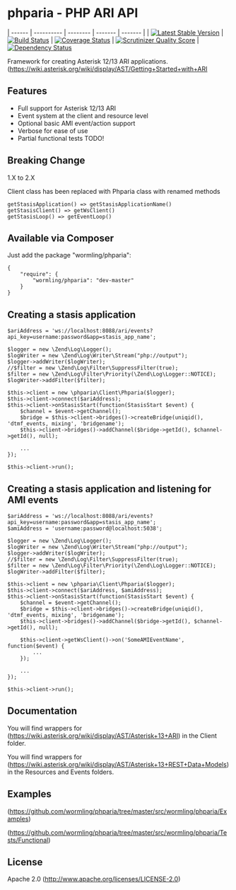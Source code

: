 phparia - PHP ARI API
===

| ------ | ---------- | -------- | ------- | ------- |
| [![Latest Stable Version](https://img.shields.io/packagist/v/wormling/phparia.svg)](https://packagist.org/packages/wormling/phparia) | [![Build Status](http://img.shields.io/travis/wormling/phparia.svg?branch=master)](https://travis-ci.org/wormling/phparia) | [![Coverage Status](http://img.shields.io/coveralls/wormling/phparia.svg)](https://coveralls.io/r/wormling/phparia) | [![Scrutinizer Quality Score](http://img.shields.io/scrutinizer/g/wormling/phparia.svg)](https://scrutinizer-ci.com/g/wormling/phparia/) | [![Dependency Status](https://www.versioneye.com/user/projects/558fd8a5316338001a000515/badge.svg?style=flat)](https://www.versioneye.com/user/projects/558fd8a5316338001a000515)

Framework for creating Asterisk 12/13 ARI applications.  (https://wiki.asterisk.org/wiki/display/AST/Getting+Started+with+ARI 

Features
---

* Full support for Asterisk 12/13 ARI
* Event system at the client and resource level
* Optional basic AMI event/action support
* Verbose for ease of use
* Partial functional tests TODO!

Breaking Change
---

1.X to 2.X

Client class has been replaced with Phparia class with renamed methods

    getStasisApplication() => getStasisApplicationName()
    getStasisClient() => getWsClient()
    getStasisLoop() => getEventLoop()


Available via Composer
---
Just add the package "wormling/phparia":

    {
        "require": {
            "wormling/phparia": "dev-master"
        }
    }

Creating a stasis application
---
    $ariAddress = 'ws://localhost:8088/ari/events?api_key=username:password&app=stasis_app_name';

    $logger = new \Zend\Log\Logger();
    $logWriter = new \Zend\Log\Writer\Stream("php://output");
    $logger->addWriter($logWriter);
    //$filter = new \Zend\Log\Filter\SuppressFilter(true);
    $filter = new \Zend\Log\Filter\Priority(\Zend\Log\Logger::NOTICE);
    $logWriter->addFilter($filter);
        
    $this->client = new \phparia\Client\Phparia($logger);
    $this->client->connect($ariAddress);
    $this->client->onStasisStart(function(StasisStart $event) {
        $channel = $event->getChannel();
        $bridge = $this->client->bridges()->createBridge(uniqid(), 'dtmf_events, mixing', 'bridgename');
        $this->client->bridges()->addChannel($bridge->getId(), $channel->getId(), null);

        ...
    });

    $this->client->run();

Creating a stasis application and listening for AMI events
---
    $ariAddress = 'ws://localhost:8088/ari/events?api_key=username:password&app=stasis_app_name';
    $amiAddress = 'username:password@localhost:5038';

    $logger = new \Zend\Log\Logger();
    $logWriter = new \Zend\Log\Writer\Stream("php://output");
    $logger->addWriter($logWriter);
    //$filter = new \Zend\Log\Filter\SuppressFilter(true);
    $filter = new \Zend\Log\Filter\Priority(\Zend\Log\Logger::NOTICE);
    $logWriter->addFilter($filter);
        
    $this->client = new \phparia\Client\Phparia($logger);
    $this->client->connect($ariAddress, $amiAddress);
    $this->client->onStasisStart(function(StasisStart $event) {
        $channel = $event->getChannel();
        $bridge = $this->client->bridges()->createBridge(uniqid(), 'dtmf_events, mixing', 'bridgename');
        $this->client->bridges()->addChannel($bridge->getId(), $channel->getId(), null);

        $this->client->getWsClient()->on('SomeAMIEventName', function($event) {
            ...
        });

        ...
    });

    $this->client->run();

Documentation
---
You will find wrappers for (https://wiki.asterisk.org/wiki/display/AST/Asterisk+13+ARI) in the Client folder.

You will find wrappers for (https://wiki.asterisk.org/wiki/display/AST/Asterisk+13+REST+Data+Models) in the Resources and Events folders.

Examples
---
(https://github.com/wormling/phparia/tree/master/src/wormling/phparia/Examples)

(https://github.com/wormling/phparia/tree/master/src/wormling/phparia/Tests/Functional)

License
---
Apache 2.0 (http://www.apache.org/licenses/LICENSE-2.0)